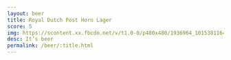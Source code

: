 ```yaml
---
layout: beer
title: Royal Dutch Post Horn Lager
score: 5
img: https://scontent.xx.fbcdn.net/v/t1.0-0/p480x480/1936964_10153811640493745_4599335124953015175_n.jpg?oh=159fcb30fea46f5b4bb4a2875434e305&oe=58C2F399
desc: It’s beer
permalink: /beer/:title.html
---
```

